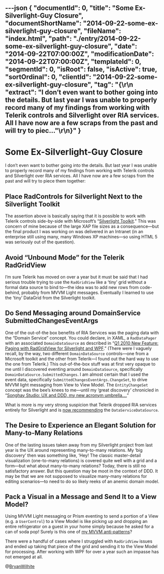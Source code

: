 ---json
{
  "documentId": 0,
  "title": "Some Ex-Silverlight-Guy Closure",
  "documentShortName": "2014-09-22-some-ex-silverlight-guy-closure",
  "fileName": "index.html",
  "path": "./entry/2014-09-22-some-ex-silverlight-guy-closure",
  "date": "2014-09-22T07:00:00Z",
  "modificationDate": "2014-09-22T07:00:00Z",
  "templateId": 0,
  "segmentId": 0,
  "isRoot": false,
  "isActive": true,
  "sortOrdinal": 0,
  "clientId": "2014-09-22-some-ex-silverlight-guy-closure",
  "tag": "{\r\n  \"extract\": \"I don’t even want to bother going into the details. But last year I was unable to properly record many of my findings from working with Telerik controls and Silverlight over RIA services. All I have now are a few scraps from the past and will try to piec...\"\r\n}"
}
---

# Some Ex-Silverlight-Guy Closure

I don’t even want to bother going into the details. But last year I was unable to properly record many of my findings from working with Telerik controls and Silverlight over RIA services. All I have now are a few scraps from the past and will try to piece them together:

## Place RadControls for Silverlight Next to the Silverlight Toolkit

The assertion above is basically saying that it is possible to work with Telerik controls side-by-side with Microsoft’s “[Silverlight Toolkit](http://silverlight.codeplex.com/).” This was concern of mine because of the large XAP file sizes as a consequence—but the final product I was working on was delivered in an Intranet (in an enterprise still using many, many Windows XP machines—so using HTML 5 was seriously out of the question).

## Avoid “Unbound Mode” for the Telerik RadGridView

I’m sure Telerik has moved on over a year but it must be said that I had serious trouble trying to use the `RadGridView` like a ‘tiny’ grid without a formal data source to bind to—the idea was to add new rows from code-behind, probably from MVVM Light messages. Eventually I learned to use the ‘tiny’ DataGrid from the Silverlight toolkit.

## Do Send Messaging around DomainService SubmittedChangesEventArgs

One of the out-of-the box benefits of RIA Services was the paging data with the “Domain Service” concept. You could declare, in XAML, a `RadDataPager` with an associated `DomainDataSource` as described in “[Q1 2010 New Feature: Paging with RadGridView for Silverlight and WPF](http://blogs.telerik.com/xamlteam/posts/10-03-10/q1-2010-new-feature-paging-with-radgridview-for-silverlight-and-wpf.aspx).” (There were I vaguely recall, by the way, two different `DomainDataSource` controls—one from a Microsoft toolkit and the other from Telerik—I found out the hard way to use the one from Telerik.) This out-of-the-box stuff was at first very opaque to me until I discovered eventing around `DomainDataSource`, specifically `DomainDataSource.SubmittedChanges`. I am almost certain that I used the event data, specifically `SubmittedChangesEventArgs.ChangeSet`, to drive MVVM light messaging from View to View Model. The `EntityChangeSet` concept was the bee’s knees to me—until my ‘great discovery’ chronicled in “[Songhay Studio: UX and DDD, my new acronym umbrella….](http://songhayblog.azurewebsites.net/Entry/Show/songhay-studio-ux-and-ddd-my-new-acronym-umbrella)”

What is more is my very strong suspicion that Telerik dropped RIA services entirely for Silverlight and is [now recommending](http://demos.telerik.com/silverlight/) the `DataServiceDataSource`.

## The Desire to Experience an Elegant Solution for Many-to-Many Relations

One of the lasting issues taken away from my Silverlight project from last year is the UX around representing many-to-many relations. My ‘big discovery’ then was something like, ‘Hey! The classic master-detail visualization (one-to-many relations) is covered quite well with a grid and a form—but what about many-to-many relations? Today, there is still no satisfactory answer. But this question may be moot in the context of DDD. It may be that we are not supposed to visualize many-many relations for editing scenarios—to need to do so likely reeks of an anemic domain model.

## Pack a Visual in a Message and Send It to a View Model?

Using MVVM Light messaging or Prism eventing to send a portion of a View (e.g. a `UserControl`) to a View Model is like picking up and dropping an entire refrigerator on a guest in your home simply because he asked for a can of soda pop! Surely is this one of [my MVVM anti-patterns](http://songhayblog.azurewebsites.net/Entry/Show/the-fat-getter-and-other-mvvm-anti-patterns)?

There were a handful of cases where I struggled with `RadGridView` issues and ended up taking that piece of the grid and sending it to the View Model for processing. After working with WPF for over a year such an impasse has not emerged at all.

@[BryanWilhite](https://twitter.com/BryanWilhite)
